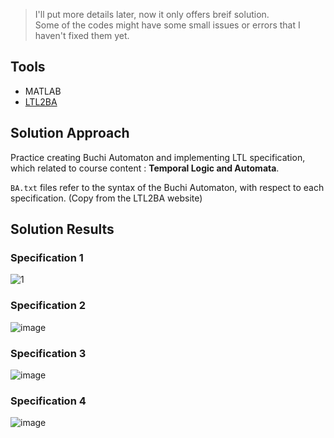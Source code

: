 > I'll put more details later, now it only offers breif solution.   
> Some of the codes might have some small issues or errors that I haven't fixed them yet.

## Tools
- MATLAB
- [LTL2BA](http://www.lsv.fr/~gastin/ltl2ba/)

## Solution Approach
Practice creating Buchi Automaton and implementing LTL specification, 
which related to course content : **Temporal Logic and Automata**.

`BA.txt` files refer to the syntax of the Buchi Automaton, with respect to each specification. 
(Copy from the LTL2BA website)

## Solution Results 
### Specification 1
![1](https://user-images.githubusercontent.com/80203709/157157477-7d3650d5-c47a-4871-96e0-cf70046b0add.png)

### Specification 2
![image](https://user-images.githubusercontent.com/80203709/157157547-ab1b4fb5-1da3-477b-8c50-69130d456435.png)

### Specification 3
![image](https://user-images.githubusercontent.com/80203709/157157597-f89113b3-dc88-4b97-bffc-1c799599bb6d.png)

### Specification 4
![image](https://user-images.githubusercontent.com/80203709/157157635-200dfb97-01cc-486b-a9d5-3d2adc9dce2c.png)

